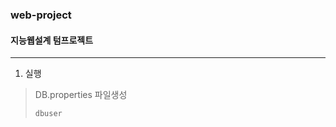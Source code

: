 ### web-project
#### 지능웹설계 텀프로젝트
-----------------
1. 실행
> DB.properties 파일생성
> ```
> dbuser
> ```

